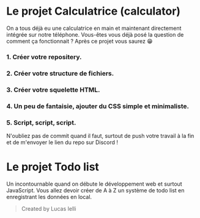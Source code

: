 # Le projet Calculatrice (calculator)

On a tous déjà eu une calculatrice en main et maintenant directement intégrée sur notre téléphone. Vous-êtes vous déjà posé la question de comment ça fonctionnait ? Après ce projet vous saurez 😁

### 1. Créer votre repositery. 
### 2. Créer votre structure de fichiers.
### 3. Créer votre squelette HTML.
### 4. Un peu de fantaisie, ajouter du CSS simple et minimaliste.
### 5. Script, script, script.

N'oubliez pas de commit quand il faut, surtout de push votre travail à la fin et de m'envoyer le lien du repo sur Discord !

# Le projet Todo list

Un incontournable quand on débute le développement web et surtout JavaScript. Vous allez devoir créer de A à Z un système de todo list en enregistrant les données en local.

> Created by Lucas Ielli